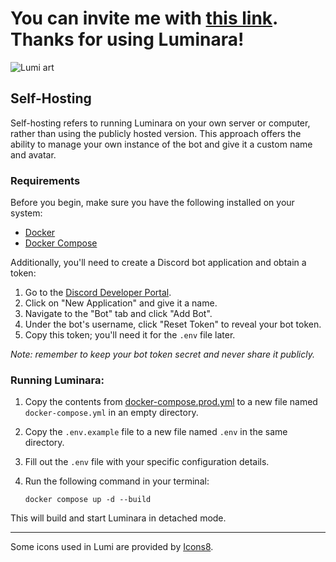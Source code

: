 # You can invite me with [this link](https://discord.com/oauth2/authorize?client_id=1038050427272429588&permissions=8&scope=bot). Thanks for using Luminara!

![Lumi art](https://git.wlinator.org/assets/img/logo.png)


## Self-Hosting

Self-hosting refers to running Luminara on your own server or computer, rather than using the publicly hosted version. This approach offers the ability to manage your own instance of the bot and give it a custom name and avatar.

### Requirements

Before you begin, make sure you have the following installed on your system:
- [Docker](https://docs.docker.com/get-docker/)
- [Docker Compose](https://docs.docker.com/compose/install/)

Additionally, you'll need to create a Discord bot application and obtain a token:

1. Go to the [Discord Developer Portal](https://discord.com/developers/applications).
2. Click on "New Application" and give it a name.
3. Navigate to the "Bot" tab and click "Add Bot".
4. Under the bot's username, click "Reset Token" to reveal your bot token.
5. Copy this token; you'll need it for the `.env` file later.

*Note: remember to keep your bot token secret and never share it publicly.*

### Running Luminara:

1. Copy the contents from [docker-compose.prod.yml](docker-compose.prod.yml) to a new file named `docker-compose.yml` in an empty directory.

2. Copy the `.env.example` file to a new file named `.env` in the same directory.

3. Fill out the `.env` file with your specific configuration details.

4. Run the following command in your terminal:

   ```
   docker compose up -d --build
   ```

This will build and start Luminara in detached mode.

---

Some icons used in Lumi are provided by [Icons8](https://icons8.com/).

